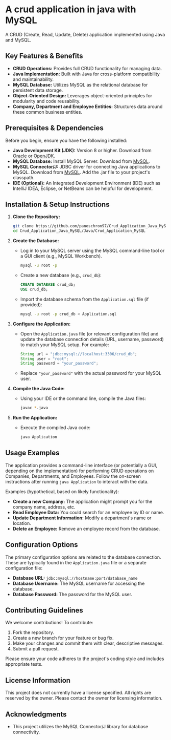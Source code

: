 # A crud application in java with MySQL

A CRUD (Create, Read, Update, Delete) application implemented using Java and MySQL.

## Key Features & Benefits

*   **CRUD Operations:** Provides full CRUD functionality for managing data.
*   **Java Implementation:** Built with Java for cross-platform compatibility and maintainability.
*   **MySQL Database:** Utilizes MySQL as the relational database for persistent data storage.
*   **Object-Oriented Design:** Leverages object-oriented principles for modularity and code reusability.
*   **Company, Department and Employee Entities:** Structures data around these common business entities.

## Prerequisites & Dependencies

Before you begin, ensure you have the following installed:

*   **Java Development Kit (JDK):**  Version 8 or higher.  Download from [Oracle](https://www.oracle.com/java/technologies/javase-downloads.html) or [OpenJDK](https://openjdk.java.net/).
*   **MySQL Database:**  Install MySQL Server. Download from [MySQL](https://www.mysql.com/downloads/).
*   **MySQL Connector/J:** JDBC driver for connecting Java applications to MySQL. Download from [MySQL](https://dev.mysql.com/downloads/connector/j/).  Add the .jar file to your project's classpath.
*   **IDE (Optional):**  An Integrated Development Environment (IDE) such as IntelliJ IDEA, Eclipse, or NetBeans can be helpful for development.

## Installation & Setup Instructions

1.  **Clone the Repository:**

    ```bash
    git clone https://github.com/panoschron97/Crud_Application_Java_MySQL.git
    cd Crud_Application_Java_MySQL/Java/Crud_Application_MySQL
    ```

2.  **Create the Database:**

    *   Log in to your MySQL server using the MySQL command-line tool or a GUI client (e.g., MySQL Workbench).

        ```bash
        mysql -u root -p
        ```

    *   Create a new database (e.g., `crud_db`):

        ```sql
        CREATE DATABASE crud_db;
        USE crud_db;
        ```

    *   Import the database schema from the `Application.sql` file (if provided):

        ```bash
        mysql -u root -p crud_db < Application.sql
        ```

3.  **Configure the Application:**

    *   Open the `Application.java` file (or relevant configuration file) and update the database connection details (URL, username, password) to match your MySQL setup.  For example:

        ```java
        String url = "jdbc:mysql://localhost:3306/crud_db";
        String user = "root";
        String password = "your_password";
        ```

    *   Replace `"your_password"` with the actual password for your MySQL user.

4.  **Compile the Java Code:**

    *   Using your IDE or the command line, compile the Java files:

        ```bash
        javac *.java
        ```

5.  **Run the Application:**

    *   Execute the compiled Java code:

        ```bash
        java Application
        ```

## Usage Examples

The application provides a command-line interface (or potentially a GUI, depending on the implementation) for performing CRUD operations on Companies, Departments, and Employees. Follow the on-screen instructions after running `java Application` to interact with the data.

Examples (hypothetical, based on likely functionality):

*   **Create a new Company:** The application might prompt you for the company name, address, etc.
*   **Read Employee Data:**  You could search for an employee by ID or name.
*   **Update Department Information:**  Modify a department's name or location.
*   **Delete an Employee:** Remove an employee record from the database.

## Configuration Options

The primary configuration options are related to the database connection.  These are typically found in the `Application.java` file or a separate configuration file:

*   **Database URL:**  `jdbc:mysql://hostname:port/database_name`
*   **Database Username:**  The MySQL username for accessing the database.
*   **Database Password:**  The password for the MySQL user.

## Contributing Guidelines

We welcome contributions!  To contribute:

1.  Fork the repository.
2.  Create a new branch for your feature or bug fix.
3.  Make your changes and commit them with clear, descriptive messages.
4.  Submit a pull request.

Please ensure your code adheres to the project's coding style and includes appropriate tests.

## License Information

This project does not currently have a license specified. All rights are reserved by the owner. Please contact the owner for licensing information.

## Acknowledgments

*   This project utilizes the MySQL Connector/J library for database connectivity.

